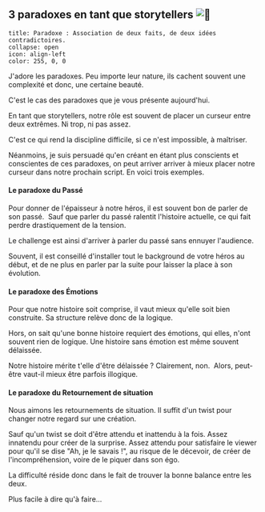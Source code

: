 ## 3 paradoxes en tant que storytellers ![🤨](https://fonts.gstatic.com/s/e/notoemoji/15.0/1f928/32.png)

```ad-note 
title: Paradoxe : Association de deux faits, de deux idées contradictoires.
collapse: open
icon: align-left
color: 255, 0, 0
```
J'adore les paradoxes. Peu importe leur nature, ils cachent souvent une complexité et donc, une certaine beauté.

C'est le cas des paradoxes que je vous présente aujourd'hui.

En tant que storytellers, notre rôle est souvent de placer un curseur entre deux extrêmes. Ni trop, ni pas assez. 

C'est ce qui rend la discipline difficile, si ce n'est impossible, à maîtriser.

Néanmoins, je suis persuadé qu'en créant en étant plus conscients et conscientes de ces paradoxes, on peut arriver arriver à mieux placer notre curseur dans notre prochain script. En voici trois exemples.

#### Le paradoxe du Passé
Pour donner de l'épaisseur à notre héros, il est souvent bon de parler de son passé. 
Sauf que parler du passé ralentit l'histoire actuelle, ce qui fait perdre drastiquement de la tension.
  
Le challenge est ainsi d'arriver à parler du passé sans ennuyer l'audience.
  
Souvent, il est conseillé d'installer tout le background de votre héros au début, et de ne plus en parler par la suite pour laisser la place à son évolution.

#### Le paradoxe des Émotions

Pour que notre histoire soit comprise, il vaut mieux qu'elle soit bien construite.
Sa structure relève donc de la logique.

Hors, on sait qu'une bonne histoire requiert des émotions, qui elles, n'ont souvent rien de logique.
Une histoire sans émotion est même souvent délaissée.

Notre histoire mérite t'elle d'être délaissée ? Clairement, non. 
Alors, peut-être vaut-il mieux être parfois illogique.

#### Le paradoxe du Retournement de situation

Nous aimons les retournements de situation. Il suffit d'un twist pour changer notre regard sur une création.

Sauf qu'un twist se doit d'être attendu et inattendu à la fois.
Assez innatendu pour créer de la surprise.
Assez attendu pour satisfaire le viewer pour qu'il se dise "Ah, je le savais !", au risque de le décevoir, de créer de l'incompréhension, voire de le piquer dans son égo.

La difficulté réside donc dans le fait de trouver la bonne balance entre les deux.

Plus facile à dire qu'à faire...